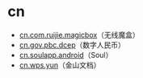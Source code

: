 # cn

- [cn.com.ruijie.magicbox](./cn.com.ruijie.magicbox/readme.md)（无线魔盒）
- [cn.gov.pbc.dcep](./cn.gov.pbc.dcep/readme.md)（数字人民币）
- [cn.soulapp.android](./cn.soulapp.android/readme.md)（Soul）
- [cn.wps.yun](./cn.wps.yun/readme.md)（金山文档）
